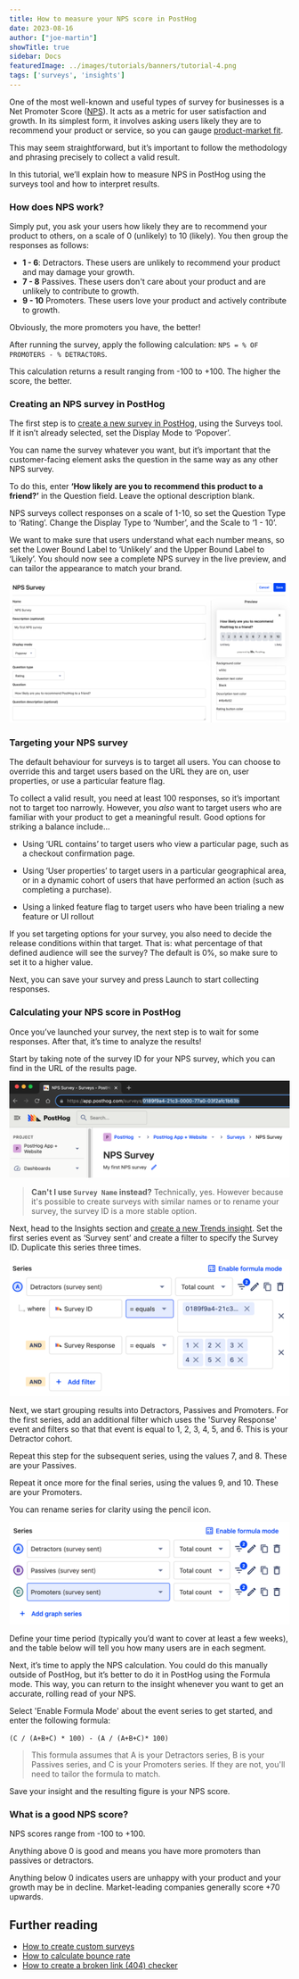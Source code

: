 ```yaml
---
title: How to measure your NPS score in PostHog
date: 2023-08-16
author: ["joe-martin"]
showTitle: true
sidebar: Docs
featuredImage: ../images/tutorials/banners/tutorial-4.png
tags: ['surveys', 'insights']
---
```


One of the most well-known and useful types of survey for businesses is a Net Promoter Score ([NPS](https://en.wikipedia.org/wiki/Net_promoter_score_)). It acts as a metric for user satisfaction and growth. In its simplest form, it involves asking users likely they are to recommend your product or service, so you can gauge [product-market fit](/blog/measure-product-market-fit). 

This may seem straightforward, but it’s important to follow the methodology and phrasing precisely to collect a valid result. 

In this tutorial, we’ll explain how to measure NPS in PostHog using the surveys tool and how to interpret results. 

### How does NPS work?
Simply put, you ask your users how likely they are to recommend your product to others, on a scale of 0 (unlikely) to 10 (likely). You then group the responses as follows:

- **1 - 6**: Detractors. These users are unlikely to recommend your product and may damage your growth.
- **7 - 8** Passives. These users don't care about your product and are unlikely to contribute to growth.
- **9 - 10** Promoters. These users love your product and actively contribute to growth. 

Obviously, the more promoters you have, the better! 

After running the survey, apply the following calculation: `NPS = % OF PROMOTERS - % DETRACTORS`.

This calculation returns a result ranging from -100 to +100. The higher the score, the better. 

### Creating an NPS survey in PostHog
The first step is to [create a new survey in PostHog](https://app.posthog.com/surveys/new), using the Surveys tool. If it isn’t already selected, set the Display Mode to ‘Popover’.

You can name the survey whatever you want, but it’s important that the customer-facing element asks the question in the same way as any other NPS survey.

To do this, enter **‘How likely are you to recommend this product to a friend?’** in the Question field. Leave the optional description blank. 

NPS surveys collect responses on a scale of 1-10, so set the Question Type to ‘Rating’. Change the Display Type to ‘Number’, and the Scale to ‘1 - 10’. 

We want to make sure that users understand what each number means, so set the Lower Bound Label to ‘Unlikely’ and the Upper Bound Label to ‘Likely’. You should now see a complete NPS survey in the live preview, and can tailor the appearance to match your brand. 

![Create an NPS survey](../images/tutorials/nps-survey/nps_survey_1.png)

### Targeting your NPS survey
The default behaviour for surveys is to target all users. You can choose to override this and target users based on the URL they are on, user properties, or use a particular feature flag. 

To collect a valid result, you need at least 100 responses, so it’s important not to target too narrowly. However, you _also_ want to target users who are familiar with your product to get a meaningful result. Good options for striking a balance include…

- Using ‘URL contains’ to target users who view a particular page, such as a checkout confirmation page. 

- Using ‘User properties’ to target users in a particular geographical area, or in a dynamic cohort of users that have performed an action (such as completing a purchase).

- Using a linked feature flag to target users who have been trialing a new feature or UI rollout

If you set targeting options for your survey, you also need to decide the release conditions within that target. That is: what percentage of that defined audience will see the survey? The default is 0%, so make sure to set it to a higher value. 

Next, you can save your survey and press Launch to start collecting responses. 

### Calculating your NPS score in PostHog
Once you’ve launched your survey, the next step is to wait for some responses. After that, it’s time to analyze the results!

Start by taking note of the survey ID for your NPS survey, which you can find in the URL of the results page.

![PostHog survey ID](../images/tutorials/nps-survey/nps_survey_2.png)

> **Can't I use `Survey Name` instead?** Technically, yes. However because it's possible to create surveys with similar names or to rename your survey, the survey ID is a more stable option.

Next, head to the Insights section and [create a new Trends insight](https://app.posthog.com/insights/new). Set the first series event as ‘Survey sent’ and create a filter to specify the Survey ID. Duplicate this series three times.

![PostHog NPS filters](../images/tutorials/nps-survey/nps_survey_3.png)

Next, we start grouping results into Detractors, Passives and Promoters. For the first series, add an additional filter which uses the 'Survey Response' event and filters so that that event is equal to 1, 2, 3, 4, 5, and 6. This is your Detractor cohort. 

Repeat this step for the subsequent series, using the values 7, and 8. These are your Passives. 

Repeat it once more for the final series, using the values 9, and 10. These are your Promoters. 

You can rename series for clarity using the pencil icon. 

![PostHog NPS insight](../images/tutorials/nps-survey/nps_survey_4.png)

Define your time period (typically you’d want to cover at least a few weeks), and the table below will tell you how many users are in each segment. 

Next, it’s time to apply the NPS calculation. You could do this manually outside of PostHog, but it’s better to do it in PostHog using the Formula mode. This way, you can return to the insight whenever you want to get an accurate, rolling read of your NPS. 

Select 'Enable Formula Mode' about the event series to get started, and enter the following formula:

`(C / (A+B+C) * 100) - (A / (A+B+C)* 100)`

> This formula assumes that A is your Detractors series, B is your Passives series, and C is your Promoters series. If they are not, you'll need to tailor the formula to match.

Save your insight and the resulting figure is your NPS score. 

### What is a good NPS score?
NPS scores range from -100 to +100. 

Anything above 0 is good and means you have more promoters than passives or detractors. 

Anything below 0 indicates users are unhappy with your product and your growth may be in decline. Market-leading companies generally score +70 upwards. 

## Further reading
- [How to create custom surveys](/tutorials/survey)
- [How to calculate bounce rate](/tutorials/bounce-rate)
- [How to create a broken link (404) checker](/tutorials/broken-link-checker)
